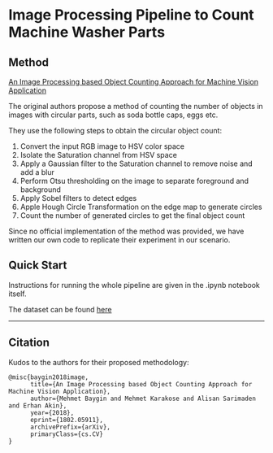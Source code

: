 # Image Processing Pipeline to Count Machine Washer Parts

## Method

[An Image Processing based Object Counting Approach for Machine Vision Application](https://arxiv.org/ftp/arxiv/papers/1802/1802.05911.pdf)

The original authors propose a method of counting the number of objects in images with circular parts, such as soda bottle caps, eggs etc. 

They use the following steps to obtain the circular object count:
1. Convert the input RGB image to HSV color space
2. Isolate the Saturation channel from HSV space
3. Apply a Gaussian filter to the Saturation channel to remove noise and add a blur
4. Perform Otsu thresholding on the image to separate foreground and background
5. Apply Sobel filters to detect edges
6. Apple Hough Circle Transformation on the edge map to generate circles
7. Count the number of generated circles to get the final object count

Since no official implementation of the method was provided, we have written our own code to replicate their experiment in our scenario.

## Quick Start

Instructions for running the whole pipeline are given in the .ipynb notebook itself.

The dataset can be found [here](https://drive.google.com/drive/folders/1OyWLO9ysCCZkGnQdwYhIKbU0ixk_73Zj?usp=sharing)

---



## Citation
Kudos to the authors for their proposed methodology:
```
@misc{baygin2018image,
      title={An Image Processing based Object Counting Approach for Machine Vision Application}, 
      author={Mehmet Baygin and Mehmet Karakose and Alisan Sarimaden and Erhan Akin},
      year={2018},
      eprint={1802.05911},
      archivePrefix={arXiv},
      primaryClass={cs.CV}
}
```
